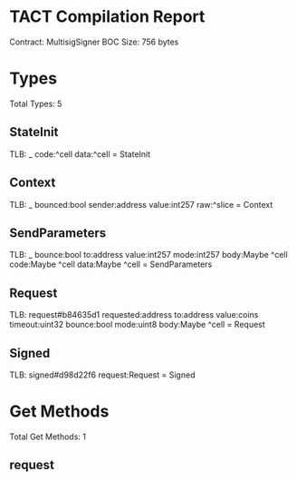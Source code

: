 # TACT Compilation Report
Contract: MultisigSigner
BOC Size: 756 bytes

# Types
Total Types: 5

## StateInit
TLB: _ code:^cell data:^cell = StateInit

## Context
TLB: _ bounced:bool sender:address value:int257 raw:^slice = Context

## SendParameters
TLB: _ bounce:bool to:address value:int257 mode:int257 body:Maybe ^cell code:Maybe ^cell data:Maybe ^cell = SendParameters

## Request
TLB: request#b84635d1 requested:address to:address value:coins timeout:uint32 bounce:bool mode:uint8 body:Maybe ^cell = Request

## Signed
TLB: signed#d98d22f6 request:Request = Signed

# Get Methods
Total Get Methods: 1

## request
